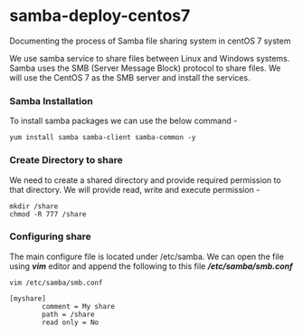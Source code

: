 # samba-deploy-centos7
Documenting the process of Samba file sharing system in centOS 7 system

We use samba service to share files between Linux and Windows systems. Samba uses the SMB (Server Message Block) protocol to share files. We will use the CentOS 7 as the SMB server and install the services. 

### Samba Installation 
To install samba packages we can use the below command -
```
yum install samba samba-client samba-common -y
```

### Create Directory to share
We need to create a shared directory and provide required permission to that directory. We will provide read, write and execute permission -
```
mkdir /share
chmod -R 777 /share
```

### Configuring share
The main configure file is located under /etc/samba. We can open the file using <b><i>vim</i></b> editor and append the following to this file <b><i>/etc/samba/smb.conf</i></b>
```
vim /etc/samba/smb.conf

[myshare]
        comment = My share
        path = /share
        read only = No
```
